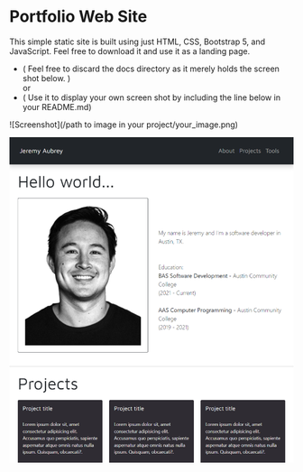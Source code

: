 # Portfolio Web Site

This simple static site is built using just HTML, CSS, Bootstrap 5, and JavaScript.
Feel free to download it and use it as a landing page.
*  ( Feel free to discard the docs directory as it merely holds the screen shot below. )\
or 
* ( Use it to display your own screen shot by including the line below in your README.md)

\!\[Screenshot\](/path to image in your project/your_image.png)

![Screenshot](/docs/images/website_screen_shot.png)

 